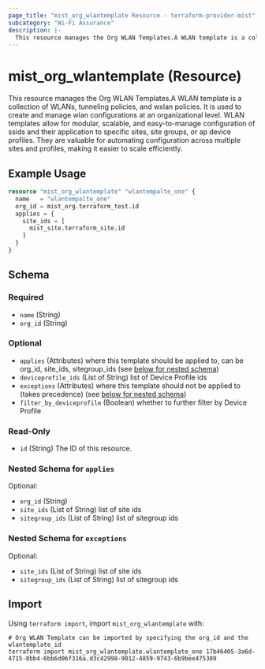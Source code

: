 ```yaml
---
page_title: "mist_org_wlantemplate Resource - terraform-provider-mist"
subcategory: "Wi-Fi Assurance"
description: |-
  This resource manages the Org WLAN Templates.A WLAN template is a collection of WLANs, tunneling policies, and wxlan policies. It is used to create and manage wlan configurations at an organizational level. WLAN templates allow for modular, scalable, and easy-to-manage configuration of ssids and their application to specific sites, site groups, or ap device profiles. They are valuable for automating configuration across multiple sites and profiles, making it easier to scale efficiently.
---
```


# mist_org_wlantemplate (Resource)

This resource manages the Org WLAN Templates.A WLAN template is a collection of WLANs, tunneling policies, and wxlan policies. It is used to create and manage wlan configurations at an organizational level. WLAN templates allow for modular, scalable, and easy-to-manage configuration of ssids and their application to specific sites, site groups, or ap device profiles. They are valuable for automating configuration across multiple sites and profiles, making it easier to scale efficiently.


## Example Usage

```terraform
resource "mist_org_wlantemplate" "wlantempalte_one" {
  name   = "wlantempalte_one"
  org_id = mist_org.terraform_test.id
  applies = {
    site_ids = [
      mist_site.terraform_site.id
    ]
  }
}
```

<!-- schema generated by tfplugindocs -->
## Schema

### Required

- `name` (String)
- `org_id` (String)

### Optional

- `applies` (Attributes) where this template should be applied to, can be org_id, site_ids, sitegroup_ids (see [below for nested schema](#nestedatt--applies))
- `deviceprofile_ids` (List of String) list of Device Profile ids
- `exceptions` (Attributes) where this template should not be applied to (takes precedence) (see [below for nested schema](#nestedatt--exceptions))
- `filter_by_deviceprofile` (Boolean) whether to further filter by Device Profile

### Read-Only

- `id` (String) The ID of this resource.

<a id="nestedatt--applies"></a>
### Nested Schema for `applies`

Optional:

- `org_id` (String)
- `site_ids` (List of String) list of site ids
- `sitegroup_ids` (List of String) list of sitegroup ids


<a id="nestedatt--exceptions"></a>
### Nested Schema for `exceptions`

Optional:

- `site_ids` (List of String) list of site ids
- `sitegroup_ids` (List of String) list of sitegroup ids



## Import
Using `terraform import`, import `mist_org_wlantemplate` with:
```shell
# Org WLAN Template can be imported by specifying the org_id and the wlantemplate_id
terraform import mist_org_wlantemplate.wlantemplate_one 17b46405-3a6d-4715-8bb4-6bb6d06f316a.d3c42998-9012-4859-9743-6b9bee475309
```